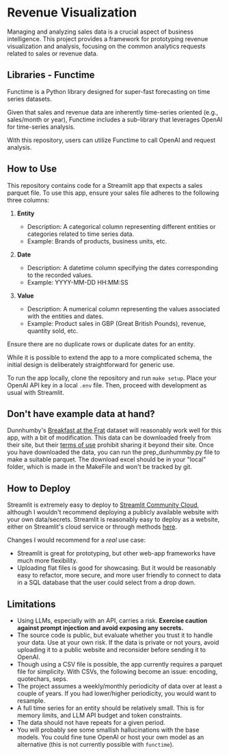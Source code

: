 # Revenue Visualization

Managing and analyzing sales data is a crucial aspect of business intelligence. This project provides a framework for prototyping revenue visualization and analysis, focusing on the common analytics requests related to sales or revenue data.

## Libraries - Functime

Functime is a Python library designed for super-fast forecasting on time series datasets. 

Given that sales and revenue data are inherently time-series oriented (e.g., sales/month or year), Functime includes a sub-library that leverages OpenAI for time-series analysis.

With this repository, users can utilize Functime to call OpenAI and request analysis.

## How to Use

This repository contains code for a Streamlit app that expects a sales parquet file. To use this app, ensure your sales file adheres to the following three columns:

1. **Entity**
    - Description: A categorical column representing different entities or categories related to time series data.
    - Example: Brands of products, business units, etc.

2. **Date**
    - Description: A datetime column specifying the dates corresponding to the recorded values.
    - Example: YYYY-MM-DD HH:MM:SS

3. **Value**
    - Description: A numerical column representing the values associated with the entities and dates.
    - Example: Product sales in GBP (Great British Pounds), revenue, quantity sold, etc.

Ensure there are no duplicate rows or duplicate dates for an entity. 

While it is possible to extend the app to a more complicated schema, the initial design is deliberately straightforward for generic use.

To run the app locally, clone the repository and run `make setup`. Place your OpenAI API key in a local `.env` file. Then, proceed with development as usual with Streamlit.

## Don't have example data at hand?
Dunnhumby's [Breakfast at the Frat](https://www.dunnhumby.com/source-files/) dataset will reasonably work well for this app, with a bit of modification.
This data can be downloaded freely from their site, but their [terms of use](https://www.dunnhumby.com/terms-and-conditions/) prohibit sharing it beyond their site.
Once you have downloaded the data, you can run the prep_dunhummby.py file to make a suitable parquet. 
The download excel should be in your "local" folder, which is made in the MakeFile and won't be tracked by git.

## How to Deploy
Streamlit is extremely easy to deploy to [Streamlit Community Cloud](https://streamlit.io/cloud), although I wouldn't recommend deploying a publicly available website with your own data/secrets.
Streamlit is reasonably easy to deploy as a website, either on Streamlit's cloud service or through methods [here](https://discuss.streamlit.io/t/streamlit-deployment-guide-wiki/5099).

Changes I would recommend for a *real* use case:
- Streamlit is great for prototyping, but other web-app frameworks have much more flexibility.
- Uploading flat files is good for showcasing. But it would be reasonably easy to refactor, more secure, and more user friendly to connect to data in a SQL database that the user could select from a drop down.

## Limitations

- Using LLMs, especially with an API, carries a risk. **Exercise caution against prompt injection and avoid exposing any secrets.**
- The source code is public, but evaluate whether you trust it to handle your data. Use at your own risk. If the data is private or not yours, avoid uploading it to a public website and reconsider before sending it to OpenAI.
- Though using a CSV file is possible, the app currently requires a parquet file for simplicity. With CSVs, the following become an issue: encoding, quotechars, seps.
- The project assumes a weekly/monthly periodicity of data over at least a couple of years. If you had lower/higher periodicity, you would want to resample.
- A full time series for an entity should be relatively small. This is for memory limits, and LLM API budget and token constraints.
- The data should not have repeats for a given period.
- You will probably see some smallish hallucinations with the base models. You could fine tune OpenAI or host your own model as an alternative (this is not currently possible with `functime`).
